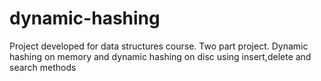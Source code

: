 # dynamic-hashing
Project developed for data structures course. Two part project. Dynamic hashing on memory and dynamic hashing on disc using insert,delete and search methods

